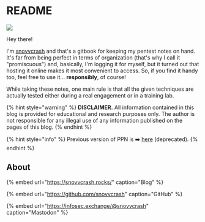 # README

![](/.gitbook/assets/logo.png)

Hey there!

I'm [snovvcrash](https://snovvcrash.rocks/about) and that's a gitbook for keeping my pentest notes on hand. It's far from being perfect in terms of organization (that's why I call it "promiscuous") and, basically, I'm logging it for myself, but it turned out that hosting it online makes it most convenient to access. So, if you find it handy too, feel free to use it... **responsibly**, of course!

While taking these notes, one main rule is that all the given techniques are actually tested either during a real engagement or in a training lab.

{% hint style="warning" %}
**DISCLAIMER.** All information contained in this blog is provided for educational and research purposes only. The author is not responsible for any illegal use of any information published on the pages of this blog.
{% endhint %}

{% hint style="info" %}
Previous version of PPN is ➡️ [here](https://snovvcrash.rocks/PPN/) (deprecated).
{% endhint %}

## About

{% embed url="https://snovvcrash.rocks/" caption="Blog" %}

{% embed url="https://github.com/snovvcrash" caption="GitHub" %}

{% embed url="https://infosec.exchange/@snovvcrash" caption="Mastodon" %}

<a rel="me" href="https://infosec.exchange/@snovvcrash"></a>
